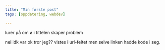 ```yaml
---
title: "Min første post"
tags: [oppdatering, webdev]

---
```


lurer på om ø i tittelen skaper problem

nei idk var ok tror jeg?? vistes i url-feltet men selve linken hadde kode i seg. 